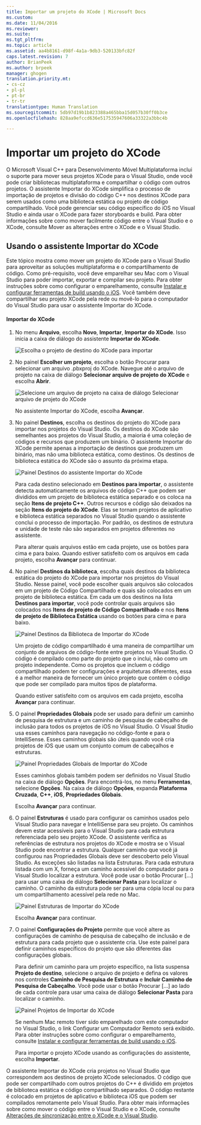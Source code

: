 ```yaml
---
title: Importar um projeto do XCode | Microsoft Docs
ms.custom: 
ms.date: 11/04/2016
ms.reviewer: 
ms.suite: 
ms.tgt_pltfrm: 
ms.topic: article
ms.assetid: aa4b8161-d98f-4a1a-9db3-520133bfc82f
caps.latest.revision: 7
author: BrianPeek
ms.author: brpeek
manager: ghogen
translation.priority.mt:
- cs-cz
- pl-pl
- pt-br
- tr-tr
translationtype: Human Translation
ms.sourcegitcommit: 5db97d19b1b823388a465bba15d057b30ff0b3ce
ms.openlocfilehash: 828aa9efccd636e517535947606a33322a3bbc4b

---
```

# <a name="import-an-xcode-project"></a>Importar um projeto do XCode
O Microsoft Visual C++ para Desenvolvimento Móvel Multiplataforma inclui o suporte para mover seus projetos XCode para o Visual Studio, onde você pode criar bibliotecas multiplataforma e compartilhar o código com outros projetos. O assistente Importar do XCode simplifica o processo de importação de projetos e divisão do código C++ nos destinos XCode para serem usados como uma biblioteca estática ou projeto de código compartilhado. Você pode gerenciar seu código específico do iOS no Visual Studio e ainda usar o XCode para fazer storyboards e build. Para obter informações sobre como mover facilmente código entre o Visual Studio e o XCode, consulte Mover as alterações entre o XCode e o Visual Studio.  
  
## <a name="using-the-import-from-xcode-wizard"></a>Usando o assistente Importar do XCode  
 Este tópico mostra como mover um projeto do XCode para o Visual Studio para aproveitar as soluções multiplataforma e o compartilhamento de código. Como pré-requisito, você deve emparelhar seu Mac com o Visual Studio para poder importar, exportar e compilar seu projeto. Para obter instruções sobre como configurar o emparelhamento, consulte [Instalar e configurar ferramentas de build usando o iOS](../cross-platform/install-and-configure-tools-to-build-using-ios.md). Você também deve compartilhar seu projeto XCode pela rede ou movê-lo para o computador do Visual Studio para usar o assistente Importar do XCode.  
  
#### <a name="import-from-xcode"></a>Importar do XCode  
  
1.  No menu **Arquivo**, escolha **Novo**, **Importar**, **Importar do XCode**. Isso inicia a caixa de diálogo do assistente **Importar do XCode**.  
  
     ![Escolha o projeto de destino do XCode para importar](../cross-platform/media/cppmdd_u2_importxcode_choose.PNG "CPPMDD_U2_ImportXCode_Choose")  
  
2.  No painel **Escolher um projeto**, escolha o botão Procurar para selecionar um arquivo .pbxproj do XCode. Navegue até o arquivo de projeto na caixa de diálogo **Selecionar arquivo de projeto do XCode** e escolha **Abrir**.  
  
     ![Selecione um arquivo de projeto na caixa de diálogo Selecionar arquivo de projeto do XCode](~/cross-platform/media/cppmdd_u2_importxcode_browse.PNG "CPPMDD_U2_ImportXCode_Browse")  
  
     No assistente Importar do XCode, escolha **Avançar**.  
  
3.  No painel **Destinos**, escolha os destinos do projeto do XCode para importar nos projetos do Visual Studio. Os destinos do XCode são semelhantes aos projetos do Visual Studio, a maioria é uma coleção de códigos e recursos que produzem um binário. O assistente Importar do XCode permite apenas a importação de destinos que produzem um binário, mas não uma biblioteca estática, como destinos. Os destinos de biblioteca estática do XCode são o assunto da próxima etapa.  
  
     ![Painel Destinos do assistente Importar do XCode](../cross-platform/media/cppmdd_u2_importxcode_destination.jpg "CPPMDD_U2_ImportXCode_Destination")  
  
     Para cada destino selecionado em **Destinos para importar**, o assistente detecta automaticamente os arquivos de código C++ que podem ser divididos em um projeto de biblioteca estática separado e os coloca na seção **Itens de projeto C++**. Outros recursos e código são deixados na seção **Itens do projeto do XCode**. Elas se tornam projetos de aplicativo e biblioteca estática separados no Visual Studio quando o assistente conclui o processo de importação. Por padrão, os destinos de estrutura e unidade de teste não são separados em projetos diferentes no assistente.  
  
     Para alterar quais arquivos estão em cada projeto, use os botões para cima e para baixo. Quando estiver satisfeito com os arquivos em cada projeto, escolha **Avançar** para continuar.  
  
4.  No painel **Destinos da biblioteca**, escolha quais destinos da biblioteca estática do projeto do XCode para importar nos projetos do Visual Studio. Nesse painel, você pode escolher quais arquivos são colocados em um projeto de Código Compartilhado e quais são colocados em um projeto de biblioteca estática. Em cada um dos destinos na lista **Destinos para importar**, você pode controlar quais arquivos são colocados nos **Itens de projeto de Código Compartilhado** e nos **Itens de projeto de Biblioteca Estática** usando os botões para cima e para baixo.  
  
     ![Painel Destinos da Biblioteca de Importar do XCode](../cross-platform/media/cppmdd_u2_importxcode_library.jpg "CPPMDD_U2_ImportXCode_Library")  
  
     Um projeto de código compartilhado é uma maneira de compartilhar um conjunto de arquivos de código-fonte entre projetos no Visual Studio. O código é compilado como parte do projeto que o inclui, não como um projeto independente. Como os projetos que incluem o código compartilhado podem ter configurações e arquiteturas diferentes, essa é a melhor maneira de fornecer um único projeto que contém o código que pode ser compilado para muitos tipos de plataforma.  
  
     Quando estiver satisfeito com os arquivos em cada projeto, escolha **Avançar** para continuar.  
  
5.  O painel **Propriedades Globais** pode ser usado para definir um caminho de pesquisa de estrutura e um caminho de pesquisa de cabeçalho de inclusão para todos os projetos de iOS no Visual Studio. O Visual Studio usa esses caminhos para navegação no código-fonte e para o IntelliSense. Esses caminhos globais são úteis quando você cria projetos de iOS que usam um conjunto comum de cabeçalhos e estruturas.  
  
     ![Painel Propriedades Globais de Importar do XCode](../cross-platform/media/cppmdd_u2_importxcode_global.jpg "CPPMDD_U2_ImportXCode_Global")  
  
     Esses caminhos globais também podem ser definidos no Visual Studio na caixa de diálogo **Opções**. Para encontrá-los, no menu **Ferramentas**, selecione **Opções**. Na caixa de diálogo **Opções**, expanda **Plataforma Cruzada**, **C++**, **iOS**, **Propriedades Globais**.  
  
     Escolha **Avançar** para continuar.  
  
6.  O painel **Estruturas** é usado para configurar os caminhos usados pelo Visual Studio para navegar e IntelliSense para seu projeto. Os caminhos devem estar acessíveis para o Visual Studio para cada estrutura referenciada pelo seu projeto XCode. O assistente verifica as referências de estrutura nos projetos do XCode e mostra se o Visual Studio pode encontrar a estrutura. Qualquer caminho que você já configurou nas Propriedades Globais deve ser descoberto pelo Visual Studio. As exceções são listadas na lista Estruturas. Para cada estrutura listada com um X, forneça um caminho acessível do computador para o Visual Studio localizar a estrutura. Você pode usar o botão Procurar [...] para usar uma caixa de diálogo **Selecionar Pasta** para localizar o caminho. O caminho da estrutura pode ser para uma cópia local ou para um compartilhamento acessível pela rede no Mac.  
  
     ![Painel Estruturas de Importar do XCode](../cross-platform/media/cppmdd_u2_importxcode_frameworks.jpg "CPPMDD_U2_ImportXCode_Frameworks")  
  
     Escolha **Avançar** para continuar.  
  
7.  O painel **Configurações do Projeto** permite que você altere as configurações de caminho de pesquisa de cabeçalho de inclusão e de estrutura para cada projeto que o assistente cria. Use este painel para definir caminhos específicos do projeto que são diferentes das configurações globais.  
  
     Para definir um caminho para um projeto específico, na lista suspensa **Projeto de destino**, selecione o arquivo de projeto e defina os valores nos controles **Caminho de Pesquisa de Estrutura** e **Incluir Caminho de Pesquisa de Cabeçalho**. Você pode usar o botão Procurar [...] ao lado de cada controle para usar uma caixa de diálogo **Selecionar Pasta** para localizar o caminho.  
  
     ![Painel Projetos de Importar do XCode](../cross-platform/media/cppmdd_u2_importxcode_projects.jpg "CPPMDD_U2_ImportXCode_Projects")  
  
     Se nenhum Mac remoto tiver sido emparelhado com este computador no Visual Studio, o link Configurar um Computador Remoto será exibido. Para obter instruções sobre como configurar o emparelhamento, consulte [Instalar e configurar ferramentas de build usando o iOS](../cross-platform/install-and-configure-tools-to-build-using-ios.md).  
  
     Para importar o projeto XCode usando as configurações do assistente, escolha **Importar**.  
  
 O assistente Importar do XCode cria projetos no Visual Studio que correspondem aos destinos de projeto XCode selecionados. O código que pode ser compartilhado com outros projetos do C++ é dividido em projetos de biblioteca estática e código compartilhado separados. O código restante é colocado em projetos de aplicativo e biblioteca iOS que podem ser compilados remotamente pelo Visual Studio. Para obter mais informações sobre como mover o código entre o Visual Studio e o XCode, consulte [Alterações de sincronização entre o XCode e o Visual Studio](../cross-platform/sync-changes-between-xcode-and-visual-studio.md).


<!--HONumber=Feb17_HO4-->


